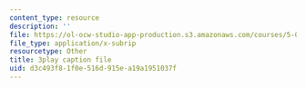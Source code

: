 ```yaml
---
content_type: resource
description: ''
file: https://ol-ocw-studio-app-production.s3.amazonaws.com/courses/5-07sc-biological-chemistry-i-fall-2013/d3c493f81f0e516d915ea19a1951037f_bmnKAp3EZ5o.vtt
file_type: application/x-subrip
resourcetype: Other
title: 3play caption file
uid: d3c493f8-1f0e-516d-915e-a19a1951037f
---
```

